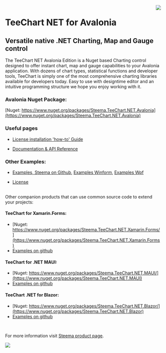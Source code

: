 <a href="https://www.steema.com/product/avalonia">
<img align="right" src="http://www.teechart.net/img/logos/teechart_Avalonia.png">
</a>

# TeeChart NET for Avalonia 
## Versatile native .NET Charting, Map and Gauge control

The TeeChart NET Avalonia Edition is a Nuget based Charting control designed to offer instant chart, map and gauge capabilities to your Avalonia application. With dozens of chart types, statistical functions and developer tools, TeeChart is simply one of the most comprehensive charting libraries available for developers today. Easy to use with designtime editor and an intuitive programming structure we hope you enjoy working with it. 


### Avalonia Nuget Package:
[Nuget: https://www.nuget.org/packages/Steema.TeeChart.NET.Avalonia](https://www.nuget.org/packages/Steema.TeeChart.NET.Avalonia)

### Useful pages
 
- [License installation 'how-to' Guide](https://www.steema.com/docs/teechart/introdocs/teeavalonia.html)
 
- [Documentation & API Reference](http://www.teechart.net/docs/TeeChartNET/)

### Other Examples:

- [Examples, Steema on Github](https://github.com/Steema),
  [Examples Winform](https://github.com/Steema/TeeChart-for-.NET-CSharp-WinForms-samples),
  [Examples Wpf](https://github.com/Steema/TeeChart-for-.NET-CSharp-WPF-samples)

- [License](https://www.steema.com/licensing/net_avalonia)

<br>
Other companion products that can use common source code to extend your projects:

#### TeeChart for Xamarin.Forms:
- [Nuget: https://www.nuget.org/packages/Steema.TeeChart.NET.Xamarin.Forms/](https://www.nuget.org/packages/Steema.TeeChart.NET.Xamarin.Forms)
- [Examples on github](https://github.com/Steema/TeeChart-NET-Pro-Samples/tree/main/Xamarin)

#### TeeChart for .NET MAUI:
- [Nuget: https://www.nuget.org/packages/Steema.TeeChart.NET.MAUI/](https://www.nuget.org/packages/Steema.TeeChart.NET.MAUI)
- [Examples on github](https://github.com/Steema/TeeChart-NET-Pro-Samples/tree/main/MAUI)

#### TeeChart .NET for Blazor:
- [Nuget: https://www.nuget.org/packages/Steema.TeeChart.NET.Blazor/](https://www.nuget.org/packages/Steema.TeeChart.NET.Blazor)
- [Examples on github](https://github.com/Steema/TeeChart-NET-Pro-Samples/tree/main/Blazor)

<br>

For more information visit [Steema product page](https://www.steema.com/product/net_avalonia).

<a href="https://www.steema.com/product/avalonia">
<img src="https://steema.com/uploads/news/teeChartAvalonia.jpg"></a>


